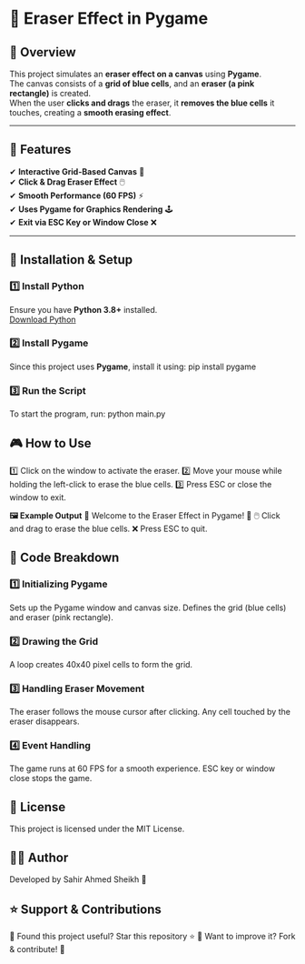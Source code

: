 
# 🎨 Eraser Effect in Pygame

## 🚀 Overview
This project simulates an **eraser effect on a canvas** using **Pygame**.  
The canvas consists of a **grid of blue cells**, and an **eraser (a pink rectangle)** is created.  
When the user **clicks and drags** the eraser, it **removes the blue cells** it touches, creating a **smooth erasing effect**.

---

## 📜 Features
✔ **Interactive Grid-Based Canvas** 🎨  
✔ **Click & Drag Eraser Effect** 🖱️  
✔ **Smooth Performance (60 FPS)** ⚡  
✔ **Uses Pygame for Graphics Rendering** 🕹️  
✔ **Exit via ESC Key or Window Close** ❌  

---

## 🔧 Installation & Setup
### **1️⃣ Install Python**
Ensure you have **Python 3.8+** installed.  
[Download Python](https://www.python.org/downloads/)

### **2️⃣ Install Pygame**
Since this project uses **Pygame**, install it using:
pip install pygame

### **3️⃣ Run the Script**
To start the program, run:
python main.py

## 🎮 How to Use
1️⃣ Click on the window to activate the eraser.
2️⃣ Move your mouse while holding the left-click to erase the blue cells.
3️⃣ Press ESC or close the window to exit.

**🖼️ Example Output**
🎨 Welcome to the Eraser Effect in Pygame! 🎨
🖱️ Click and drag to erase the blue cells.
❌ Press ESC to quit.

## 📌 Code Breakdown
### **1️⃣ Initializing Pygame**
Sets up the Pygame window and canvas size.
Defines the grid (blue cells) and eraser (pink rectangle).

### **2️⃣ Drawing the Grid**
A loop creates 40x40 pixel cells to form the grid.

### **3️⃣ Handling Eraser Movement**
The eraser follows the mouse cursor after clicking.
Any cell touched by the eraser disappears.

### **4️⃣ Event Handling**
The game runs at 60 FPS for a smooth experience.
ESC key or window close stops the game.

## 📜 License
This project is licensed under the MIT License.

## 👨‍💻 Author
Developed by Sahir Ahmed Sheikh 🚀

## ⭐ Support & Contributions
🔹 Found this project useful? Star this repository ⭐
🔹 Want to improve it? Fork & contribute! 🔄